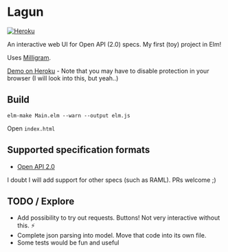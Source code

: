 # Lagun

[![Heroku](http://heroku-badge.herokuapp.com/?app=trylagun&style=flat)](https://trylagun.herokuapp.com/)

An interactive web UI for Open API (2.0) specs. My first (toy) project in Elm!

Uses [Milligram](https://milligram.github.io/).

[Demo on Heroku](https://trylagun.herokuapp.com/) - Note that you may have to disable protection in your browser (I will look into this, but yeah..)

## Build

    elm-make Main.elm --warn --output elm.js

Open `index.html`

## Supported specification formats

- [Open API 2.0](https://github.com/OAI/OpenAPI-Specification/blob/master/versions/2.0.md)

I doubt I will add support for other specs (such as RAML). PRs welcome ;)

## TODO / Explore

- Add possibility to try out requests. Buttons! Not very interactive without this. :zap:
- Complete json parsing into model. Move that code into its own file.
- Some tests would be fun and useful
